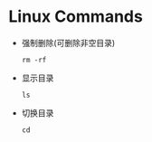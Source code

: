# Linux Commands

- 强制删除(可删除非空目录)   

  ```
  rm -rf    
  ```

- 显示目录

  ```
  ls
  ```

- 切换目录

  ```
  cd
  ```

  ​
